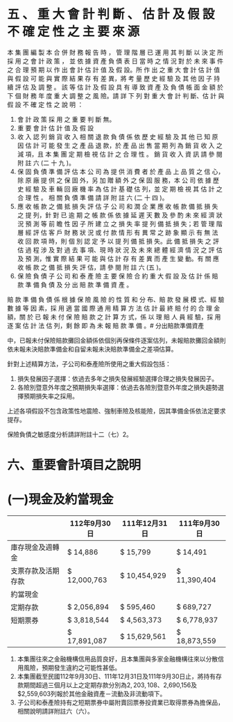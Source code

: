 # 五 、 重 大 會 計 判 斷 、 估 計 及 假 設 不 確 定 性 之 主 要 來 源

本 集 團 編 製 本 合 併 財 務 報 告 時 ， 管 理 階 層 已 運 用 其 判 斷 以 決 定 所 採 用 之 會 計 政 策 ， 並 依 據 資 產 負 債 表 日 當 時 之 情 況 對 於 未 來 事 件 之 合 理 預 期 以 作 出 會 計 估 計 值 及 假 設。所 作 出 之 重 大 會 計 估 計 值 與 假 設 可 能 與 實 際 結 果 存 有 差 異，將 考 量 歷 史 經 驗 及 其 他 因 子 持 續 評 估 及 調 整 。 該 等 估 計 及 假 設 具 有 導 致 資 產 及 負 債 帳 面 金 額 於 下 個 財 務 年 度 重 大 調 整 之 風 險。請 詳 下 列 對 重 大 會 計 判 斷、估 計 與 假 設 不 確 定 性 之 說 明 ：

1. 會 計 政 策 採 用 之 重 要 判 斷
無。
2. 重 要 會 計 估 計 值 及 假 設
1. 收 入 認 列
銷 貨 收 入 相 關 退 款 負 債 係 依 歷 史 經 驗 及 其 他 已 知 原 因 估 計 可 能 發 生 之 產 品 退 款，於 產 品 出 售 當 期 列 為 銷 貨 收 入 之 減 項，且 本 集 團 定 期 檢 視 估 計 之 合 理 性 。 銷 貨 收 入 資 訊 請 參 閱 附 註 六 (二 十 九 )。
2. 保 固 負 債 準 備 評 估
本 公 司 為 提 供 消 費 者 於 產 品 上 品 質 之 信 心，除 原 廠 提 供 之 保 固 外，另 加 贈 額 外 之 保 固 服 務，本 公 司 依 據 歷 史 經 驗 及 車 輛 回 廠 機 率 為 估 計 基 礎 估 列，並 定 期 檢 視 其 估 計 之 合 理 性 。 相 關 負 債 準 備 請 詳 附 註 六 (二 十 四 )。
3. 應 收 帳 款 之 備 抵 損 失 評 估
子 公 司 和 潤 企 業 應 收 帳 款 備 抵 損 失 之 提 列，針 對 已 逾 期 之 帳 款 係 依 據 延 遲 天 數 及 參 酌 未 來 經 濟 狀 況 預 測 等 前 瞻 性 因 子 所 建 立 之 損 失 率 提 列 備 抵 損 失；若 管 理 階 層 經 評 估 客 戶 財 務 狀 況 或 付 款 情 形 有 異 常 之 跡 象 顯 示 有 無 法 收 回 款 項 時，則 個 別 認 定 予 以 提 列 備 抵 損 失。此 備 抵 損 失 之 評 估 過 程 涉 及 對 過 去 事 項、現 時 狀 況 及 未 來 總 體 經 濟 情 況 之 評 估 及 預 測，惟 實 際 結 果 可 能 與 估 計 存 有 差 異 而 產 生 變 動。有 關 應 收 帳 款 之 備 抵 損 失 評 估，請 參 閱 附 註 六 (五 )。
4. 保 險 負 債
子 公 司 和 泰 產 險 主 要 保 險 合 約 重 大 假 設 及 估 計 係 賠 款 準 備 負 債 及 分 出 賠 款 準 備 資 產 。

賠 款 準 備 負 債 係 根 據 保 險 風 險 的 性 質 和 分 布、賠 款 發 展 模 式、經 驗 數 據 等 因 素，採 用 適 當 國 際 通 用 精 算 方 法 估 計 最 終 賠 付 的 合 理 金 額，關 於 已 報 未 付 保 險 賠 款 之 計 算 方 式，係 以 理 賠 人 員 經 驗，採 用 逐 案 估 計 法 估 列，剩 餘 即 為 未 報 賠 款 準 備 。# 分出賠款準備資產

中，已報未付保險賠款攤回金額係依個別再保條件逐案估列，未報賠款攤回金額則依未報未決賠款準備金和自留未報未決賠款準備金之差項估算。

針對上述精算方法，子公司和泰產險所使用之重大假設包括：

1. 損失發展因子選擇：依過去多年之損失發展經驗選擇合理之損失發展因子。
2. 各險別暨意外年度之預期損失率選擇：依過去各險別暨意外年度之損失趨勢選擇預期損失率之採用。

上述各項假設不包含政策性地震險、強制車險及核能險，因其準備金係依法定要求提存。

保險負債之敏感度分析請詳附註十二（七）2。

# 六、重要會計項目之說明

# (一)現金及約當現金

| |112年9月30日|111年12月31日|111年9月30日|
|---|---|---|---|
|庫存現金及週轉金|$ 14,886|$ 15,799|$ 14,491|
|支票存款及活期存款|$ 12,000,763|$ 10,454,929|$ 11,390,404|
|約當現金| | | |
|定期存款|$ 2,056,894|$ 595,460|$ 689,727|
|短期票券|$ 3,818,544|$ 4,563,373|$ 6,778,937|
| |$ 17,891,087|$ 15,629,561|$ 18,873,559|

1. 本集團往來之金融機構信用品質良好，且本集團與多家金融機構往來以分散信用風險，預期發生違約之可能性甚低。
2. 本集團截至民國112年9月30日、111年12月31日及111年9月30日止，將持有存款期間超過三個月以上之定期存款分別為$2,203,108、$2,690,156及$2,559,603列報於其他金融資產－流動及非流動項下。
3. 子公司和泰產險持有之短期票券中屬附賣回票券投資業已取得票券為擔保品，相關說明請詳附註六（六）。